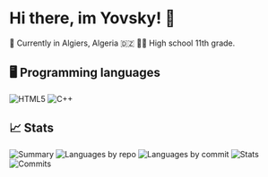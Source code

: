 # Hi there, im Yovsky! 👋
📍 Currently in Algiers, Algeria 🇩🇿
🧑‍🎓 High school 11th grade.
## 🖥️ Programming languages
![HTML5](https://img.shields.io/badge/HTML5-E34F26?style=flat&logo=html5&logoColor=white)
![C++](https://img.shields.io/badge/C++-00599C?style=flat&logo=c%2B%2B&logoColor=white)
## 📈 Stats
![Summary](http://github-profile-summary-cards.vercel.app/api/cards/profile-details?username=Yovsky&theme=algolia)
![Languages by repo](http://github-profile-summary-cards.vercel.app/api/cards/repos-per-language?username=Yovsky&theme=algolia)
![Languages by commit](http://github-profile-summary-cards.vercel.app/api/cards/most-commit-language?username=Yovsky&theme=algolia)
![Stats](http://github-profile-summary-cards.vercel.app/api/cards/stats?username=Yovsky&theme=algolia)
![Commits](http://github-profile-summary-cards.vercel.app/api/cards/productive-time?username=Yovsky&theme=algolia&utcOffset=8)
<!--
**Yovsky/Yovsky** is a ✨ _special_ ✨ repository because its `README.md` (this file) appears on your GitHub profile.

Here are some ideas to get you started:

- 🔭 I’m currently working on ...
- 🌱 I’m currently learning ...
- 👯 I’m looking to collaborate on ...
- 🤔 I’m looking for help with ...
- 💬 Ask me about ...
- 📫 How to reach me: ...
- 😄 Pronouns: ...
- ⚡ Fun fact: ...
-->
